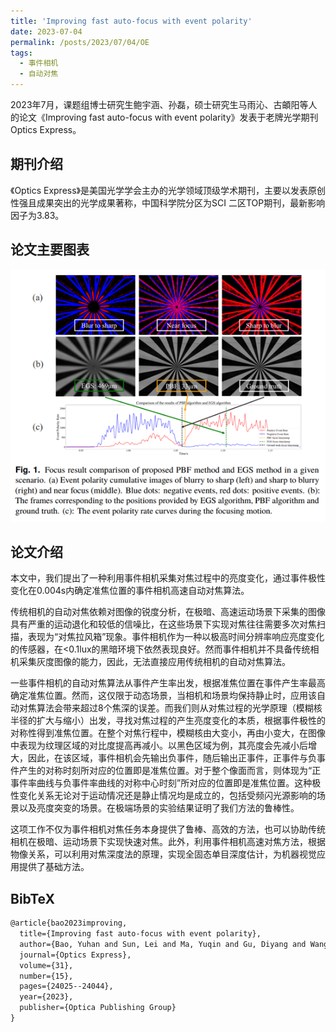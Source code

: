 ```yaml
---
title: 'Improving fast auto-focus with event polarity'
date: 2023-07-04
permalink: /posts/2023/07/04/OE
tags:
  - 事件相机
  - 自动对焦
---
```


2023年7月，课题组博士研究生鲍宇涵、孙磊，硕士研究生马雨沁、古頔阳等人的论文《Improving fast auto-focus with event polarity》发表于老牌光学期刊Optics Express。

## 期刊介绍

《Optics Express》是美国光学学会主办的光学领域顶级学术期刊，主要以发表原创性强且成果突出的光学成果著称，中国科学院分区为SCI 二区TOP期刊，最新影响因子为3.83。

## 论文主要图表
<div style="text-align:center">
<img src="/images/research/2024-07-04-OE/图片1.png" alt="Portfolio" style="max-width: 100%">
</div>

## 论文介绍

本文中，我们提出了一种利用事件相机采集对焦过程中的亮度变化，通过事件极性变化在0.004s内确定准焦位置的事件相机高速自动对焦算法。

传统相机的自动对焦依赖对图像的锐度分析，在极暗、高速运动场景下采集的图像具有严重的运动退化和较低的信噪比，在这些场景下实现对焦往往需要多次对焦扫描，表现为“对焦拉风箱”现象。事件相机作为一种以极高时间分辨率响应亮度变化的传感器，在<0.1lux的黑暗环境下依然表现良好。然而事件相机并不具备传统相机采集灰度图像的能力，因此，无法直接应用传统相机的自动对焦算法。

一些事件相机的自动对焦算法从事件产生率出发，根据准焦位置在事件产生率最高确定准焦位置。然而，这仅限于动态场景，当相机和场景均保持静止时，应用该自动对焦算法会带来超过8个焦深的误差。而我们则从对焦过程的光学原理（模糊核半径的扩大与缩小）出发，寻找对焦过程的产生亮度变化的本质，根据事件极性的对称性得到准焦位置。在整个对焦行程中，模糊核由大变小，再由小变大，在图像中表现为纹理区域的对比度提高再减小。以黑色区域为例，其亮度会先减小后增大，因此，在该区域，事件相机会先输出负事件，随后输出正事件，正事件与负事件产生的对称时刻所对应的位置即是准焦位置。对于整个像面而言，则体现为“正事件率曲线与负事件率曲线的对称中心时刻”所对应的位置即是准焦位置。这种极性变化关系无论对于运动情况还是静止情况均是成立的，包括受频闪光源影响的场景以及亮度突变的场景。在极端场景的实验结果证明了我们方法的鲁棒性。

这项工作不仅为事件相机对焦任务本身提供了鲁棒、高效的方法，也可以协助传统相机在极暗、运动场景下实现快速对焦。此外，利用事件相机高速对焦方法，根据物像关系，可以利用对焦深度法的原理，实现全固态单目深度估计，为机器视觉应用提供了基础方法。


## BibTeX
```tex
@article{bao2023improving,
  title={Improving fast auto-focus with event polarity},
  author={Bao, Yuhan and Sun, Lei and Ma, Yuqin and Gu, Diyang and Wang, Kaiwei},
  journal={Optics Express},
  volume={31},
  number={15},
  pages={24025--24044},
  year={2023},
  publisher={Optica Publishing Group}
}
```

